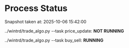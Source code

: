 # Process Status

Snapshot taken at: 2025-10-06 15:42:00

../wintrd/trade_algo.py --task price_update: **NOT RUNNING**

../wintrd/trade_algo.py --task buy_sell: **RUNNING**

